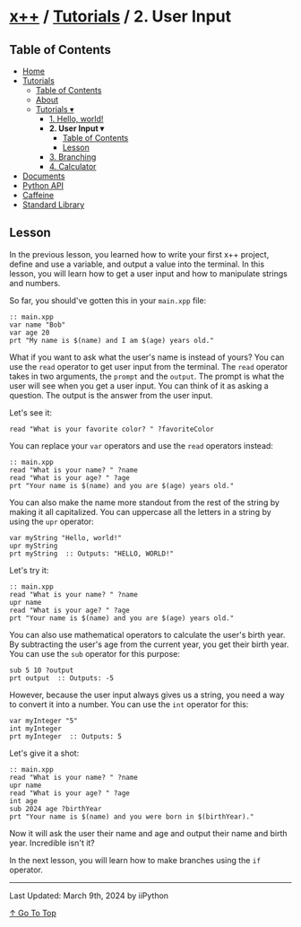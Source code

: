 # [x++](../README.md) / [Tutorials](../tutorials.md) / 2. User Input

## Table of Contents

- [Home](../README.md)
- [Tutorials](../tutorials.md)
    - [Table of Contents](../tutorials.md#table-of-contents)
    - [About](../tutorials.md#about)
    - [Tutorials ▾](../tutorials.md#tutorials)
        - [1. Hello, world!](./hello-world.md)
        - **2. User Input ▾**
            - [Table of Contents](#table-of-contents)
            - [Lesson](#lesson)
        - [3. Branching](branching.md)
        - [4. Calculator](calculator.md)
- [Documents](../documents.md)
- [Python API](../python-api.md)
- [Caffeine](../caffeine.md)
- [Standard Library](../stdlib.md)

## Lesson

In the previous lesson, you learned how to write your first x++ project, define and use a variable, and output a value into the terminal. In this lesson, you will learn how to get a user input and how to manipulate strings and numbers.

So far, you should've gotten this in your `main.xpp` file:

```xpp
:: main.xpp
var name "Bob"
var age 20
prt "My name is $(name) and I am $(age) years old."
```

What if you want to ask what the user's name is instead of yours? You can use the `read` operator to get user input from the terminal. The `read` operator takes in two arguments, the `prompt` and the `output`. The prompt is what the user will see when you get a user input. You can think of it as asking a question. The output is the answer from the user input.

Let's see it:

```xpp
read "What is your favorite color? " ?favoriteColor
```

You can replace your `var` operators and use the `read` operators instead:

```xpp
:: main.xpp
read "What is your name? " ?name
read "What is your age? " ?age
prt "Your name is $(name) and you are $(age) years old."
```

You can also make the name more standout from the rest of the string by making it all capitalized. You can uppercase all the letters in a string by using the `upr` operator:

```xpp
var myString "Hello, world!"
upr myString
prt myString  :: Outputs: "HELLO, WORLD!"
```

Let's try it:

```xpp
:: main.xpp
read "What is your name? " ?name
upr name
read "What is your age? " ?age
prt "Your name is $(name) and you are $(age) years old."
```

You can also use mathematical operators to calculate the user's birth year. By subtracting the user's age from the current year, you get their birth year. You can use the `sub` operator for this purpose:

```xpp
sub 5 10 ?output
prt output  :: Outputs: -5
```

However, because the user input always gives us a string, you need a way to convert it into a number. You can use the `int` operator for this:

```xpp
var myInteger "5"
int myInteger
prt myInteger  :: Outputs: 5
```

Let's give it a shot:

```xpp
:: main.xpp
read "What is your name? " ?name
upr name
read "What is your age? " ?age
int age
sub 2024 age ?birthYear
prt "Your name is $(name) and you were born in $(birthYear)."
```

Now it will ask the user their name and age and output their name and birth year. Incredible isn't it?

In the next lesson, you will learn how to make branches using the `if` operator.

---

Last Updated: March 9th, 2024 by iiPython

[↑ Go To Top](#x--tutorials--2-user-input)